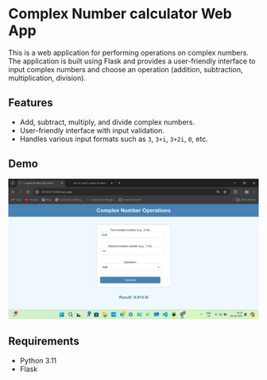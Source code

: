 # Complex Number calculator Web App

This is a web application for performing operations on complex numbers. The application is built using Flask and provides a user-friendly interface to input complex numbers and choose an operation (addition, subtraction, multiplication, division).

## Features

- Add, subtract, multiply, and divide complex numbers.
- User-friendly interface with input validation.
- Handles various input formats such as `3`, `3+i`, `3+2i`, `0`, etc.

## Demo

![Demo Screenshot](Screenshot.png)

## Requirements

- Python 3.11
- Flask



